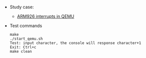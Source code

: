 *	Study case:
	* [ARM926 interrupts in QEMU](https://balau82.wordpress.com/2012/04/15/arm926-interrupts-in-qemu/)

*	Test commands
	```
	make
	./start_qemu.sh
	Test: input character, the console will response character+1
	Exit: Ctrl+c
	make clean
	```
